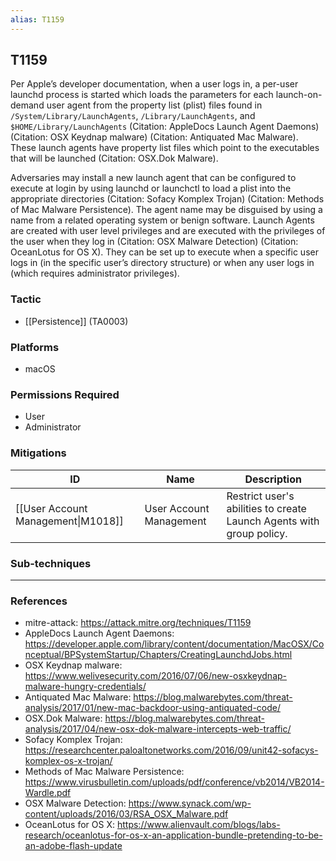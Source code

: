 ```yaml
---
alias: T1159
---
```


## T1159

Per Apple’s developer documentation, when a user logs in, a per-user launchd process is started which loads the parameters for each launch-on-demand user agent from the property list (plist) files found in <code>/System/Library/LaunchAgents</code>, <code>/Library/LaunchAgents</code>, and <code>$HOME/Library/LaunchAgents</code> (Citation: AppleDocs Launch Agent Daemons) (Citation: OSX Keydnap malware) (Citation: Antiquated Mac Malware). These launch agents have property list files which point to the executables that will be launched (Citation: OSX.Dok Malware).
 
Adversaries may install a new launch agent that can be configured to execute at login by using launchd or launchctl to load a plist into the appropriate directories  (Citation: Sofacy Komplex Trojan)  (Citation: Methods of Mac Malware Persistence). The agent name may be disguised by using a name from a related operating system or benign software. Launch Agents are created with user level privileges and are executed with the privileges of the user when they log in (Citation: OSX Malware Detection) (Citation: OceanLotus for OS X). They can be set up to execute when a specific user logs in (in the specific user’s directory structure) or when any user logs in (which requires administrator privileges).


### Tactic
- [[Persistence]] (TA0003)

### Platforms
- macOS

### Permissions Required
- User
- Administrator

### Mitigations

| ID | Name | Description |
| --- | --- | --- |
| [[User Account Management\|M1018]] | User Account Management | Restrict user's abilities to create Launch Agents with group policy. |

### Sub-techniques


---
### References

- mitre-attack: https://attack.mitre.org/techniques/T1159
- AppleDocs Launch Agent Daemons: https://developer.apple.com/library/content/documentation/MacOSX/Conceptual/BPSystemStartup/Chapters/CreatingLaunchdJobs.html
- OSX Keydnap malware: https://www.welivesecurity.com/2016/07/06/new-osxkeydnap-malware-hungry-credentials/
- Antiquated Mac Malware: https://blog.malwarebytes.com/threat-analysis/2017/01/new-mac-backdoor-using-antiquated-code/
- OSX.Dok Malware: https://blog.malwarebytes.com/threat-analysis/2017/04/new-osx-dok-malware-intercepts-web-traffic/
- Sofacy Komplex Trojan: https://researchcenter.paloaltonetworks.com/2016/09/unit42-sofacys-komplex-os-x-trojan/
- Methods of Mac Malware Persistence: https://www.virusbulletin.com/uploads/pdf/conference/vb2014/VB2014-Wardle.pdf
- OSX Malware Detection: https://www.synack.com/wp-content/uploads/2016/03/RSA_OSX_Malware.pdf
- OceanLotus for OS X: https://www.alienvault.com/blogs/labs-research/oceanlotus-for-os-x-an-application-bundle-pretending-to-be-an-adobe-flash-update
